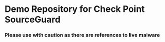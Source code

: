 # Demo Repository for Check Point SourceGuard
### Please use with caution as there are references to live malware




